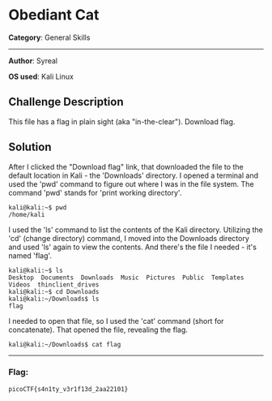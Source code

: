 # Obediant Cat

**Category**: General Skills

----

**Author**: Syreal

**OS used**: Kali Linux

## Challenge Description
This file has a flag in plain sight (aka "in-the-clear"). Download flag.

## Solution

After I clicked the "Download flag" link, that downloaded the file to the default location in Kali - the 'Downloads' directory. I opened a terminal and used
the 'pwd' command to figure out where I was in the file system. The command 'pwd' stands for 'print working directory'.

```
kali@kali:~$ pwd
/home/kali
```

I used the 'ls' command to list the contents of the Kali directory. Utilizing the 'cd' (change directory) command, I moved into the Downloads directory and
used 'ls' again to view the contents. And there's the file I needed - it's named 'flag'.
```
kali@kali:~$ ls 
Desktop  Documents  Downloads  Music  Pictures  Public  Templates  Videos  thinclient_drives
kali@kali:~$ cd Downloads
kali@kali:~/Downloads$ ls
flag
```
I needed to open that file, so I used the 'cat' command (short for concatenate). That opened the file, revealing the flag.

```
kali@kali:~/Downloads$ cat flag
```
----

### Flag:
```
picoCTF{s4n1ty_v3r1f13d_2aa22101}
```


